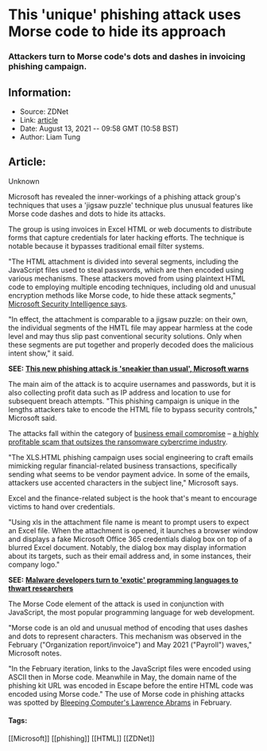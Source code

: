 # This 'unique' phishing attack uses Morse code to hide its approach
### Attackers turn to Morse code's dots and dashes in invoicing phishing campaign.

## Information:
+ Source: ZDNet
+ Link: [article](https://www.zdnet.com/article/this-unique-phishing-attack-uses-morse-code-to-hide-its-approach/)
+ Date: August 13, 2021 -- 09:58 GMT (10:58 BST)
+ Author: Liam Tung


## Article:
Unknown

Microsoft has revealed the inner-workings of a phishing attack group's techniques that uses a 'jigsaw puzzle' technique plus unusual features like Morse code dashes and dots to hide its attacks.

The group is using invoices in Excel HTML or web documents to distribute forms that capture credentials for later hacking efforts. The technique is notable because it bypasses traditional email filter systems.

"The HTML attachment is divided into several segments, including the JavaScript files used to steal passwords, which are then encoded using various mechanisms. These attackers moved from using plaintext HTML code to employing multiple encoding techniques, including old and unusual encryption methods like Morse code, to hide these attack segments," [Microsoft Security Intelligence says](https://www.microsoft.com/security/blog/2021/08/12/attackers-use-morse-code-other-encryption-methods-in-evasive-phishing-campaign/). 


"In effect, the attachment is comparable to a jigsaw puzzle: on their own, the individual segments of the HMTL file may appear harmless at the code level and may thus slip past conventional security solutions. Only when these segments are put together and properly decoded does the malicious intent show," it said.

**SEE:** [**This new phishing attack is 'sneakier than usual', Microsoft warns**](https://www.zdnet.com/article/microsoft-watch-out-for-this-sneakier-than-usual-phishing-attack/)

The main aim of the attack is to acquire usernames and passwords, but it is also collecting profit data such as IP address and location to use for subsequent breach attempts. "This phishing campaign is unique in the lengths attackers take to encode the HTML file to bypass security controls," Microsoft said.

The attacks fall within the category of [business email compromise](https://www.zdnet.com/article/microsoft-disrupted-this-large-cloud-based-business-email-scam-operation/) – [a highly profitable scam that outsizes the ransomware cybercrime industry](https://www.zdnet.com/article/business-email-compromise-23-charged-over-sophisticated-fraud-ring/). 






"The XLS.HTML phishing campaign uses social engineering to craft emails mimicking regular financial-related business transactions, specifically sending what seems to be vendor payment advice. In some of the emails, attackers use accented characters in the subject line," Microsoft says. 

Excel and the finance-related subject is the hook that's meant to encourage victims to hand over credentials. 

"Using xls in the attachment file name is meant to prompt users to expect an Excel file. When the attachment is opened, it launches a browser window and displays a fake Microsoft Office 365 credentials dialog box on top of a blurred Excel document. Notably, the dialog box may display information about its targets, such as their email address and, in some instances, their company logo."

**SEE:** [**Malware developers turn to 'exotic' programming languages to thwart researchers**](https://www.zdnet.com/article/malware-developers-turn-to-exotic-programming-languages-to-thwart-researchers/)

The Morse Code element of the attack is used in conjunction with JavaScript, the most popular programming language for web development. 

"Morse code is an old and unusual method of encoding that uses dashes and dots to represent characters. This mechanism was observed in the February ("Organization report/invoice") and May 2021 ("Payroll") waves," Microsoft notes.

"In the February iteration, links to the JavaScript files were encoded using ASCII then in Morse code. Meanwhile in May, the domain name of the phishing kit URL was encoded in Escape before the entire HTML code was encoded using Morse code." The use of Morse code in phishing attacks was spotted by [Bleeping Computer's Lawrence Abrams](https://www.bleepingcomputer.com/news/security/new-phishing-attack-uses-morse-code-to-hide-malicious-urls/) in February.





#### Tags:
[[Microsoft]] [[phishing]] [[HTML]] [[ZDNet]]
